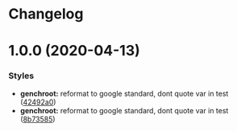 # Changelog

# 1.0.0 (2020-04-13)


### Styles

* **genchroot:** reformat to google standard, dont quote var in test ([42492a0](https://github.com/mgomersbach/genchroot/commit/42492a006d11ab9fa770a6595d0284db5c6f06c6))
* **genchroot:** reformat to google standard, dont quote var in test ([8b73585](https://github.com/mgomersbach/genchroot/commit/8b735855ae1198e2bfedfacfe22c7ee787f3b7d1))
